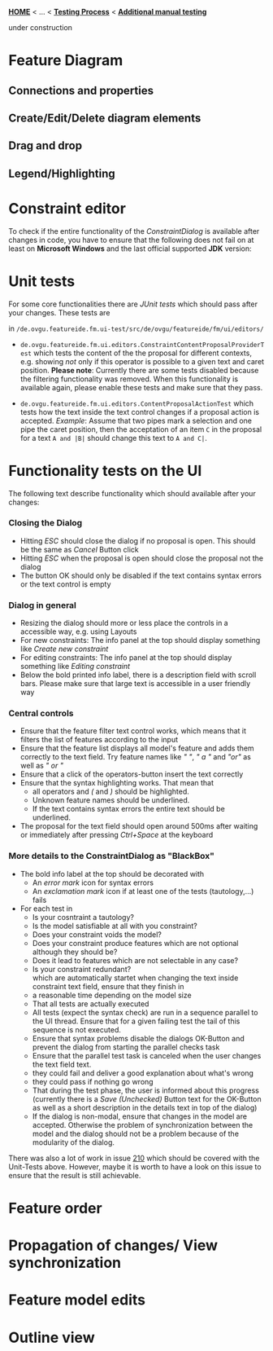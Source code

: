 <!-- Breadcrumb -->
[**HOME**](https://github.com/tthuem/FeatureIDE/wiki) < ... < [**Testing Process**](https://github.com/tthuem/FeatureIDE/wiki/Testing-Process) < [**Additional manual testing**](https://github.com/tthuem/FeatureIDE/wiki/Additional-manual-testing)

<!-- Introduction --> 
under construction

<!-- Outline -->

<!-- Content -->
# Feature Diagram
## Connections and properties
## Create/Edit/Delete diagram elements
## Drag and drop
## Legend/Highlighting
# Constraint editor
To check if the entire functionality of the *ConstraintDialog* is available after changes in code, you have to ensure that the following does not fail on at least on **Microsoft Windows** and the last official supported **JDK** version:

# Unit tests
For some core functionalities there are *JUnit tests* which should pass after your changes. These tests are

in `/de.ovgu.featureide.fm.ui-test/src/de/ovgu/featureide/fm/ui/editors/`

* `de.ovgu.featureide.fm.ui.editors.ConstraintContentProposalProviderTest`  which tests the content of the the proposal for different contexts, e.g. showing *not* only if this operator is possible to a given text and caret position. **Please note**: Currently there are some tests disabled because the filtering functionality was removed. When this functionality is available again, please enable these tests and make sure that they pass.

* `de.ovgu.featureide.fm.ui.editors.ContentProposalActionTest` which tests how the text inside the text control changes if a proposal action is accepted. *Example*: Assume that two pipes mark a selection and one pipe the caret position, then the acceptation of an item `C` in the proposal for a text `A and |B|` should change this text to `A and C|`.

# Functionality tests on the UI

The following text describe functionality which should available after your changes:

### Closing the Dialog
* Hitting *ESC* should close the dialog if no proposal is open. This should be the same as *Cancel* Button click
* Hitting *ESC* when the proposal is open should close the proposal not the dialog
* The button OK should only be disabled if the text contains syntax errors or the text control is empty

### Dialog in general
* Resizing the dialog should more or less place the controls in a accessible way, e.g. using Layouts
* For new constraints: The info panel at the top should display something like *Create new constraint*
* For editing constraints: The info panel at the top should display something like *Editing constraint*
* Below the bold printed info label, there is a description field with scroll bars. Please make sure that large text is accessible in a user friendly way

### Central controls
* Ensure that the feature filter text control works, which means that it filters the list of features according to the input
* Ensure that the feature list displays all model's feature and adds them correctly to the text field. Try feature names like *"   "*, *"  a  "* and *"or"* as well as *" or "*
* Ensure that a click of the operators-button insert the text correctly
* Ensure that the syntax highlighting works. That mean that 
    * all operators and *(* and *)* should be highlighted. 
    * Unknown feature names should be underlined. 
    * If the text contains syntax errors the entire text should be underlined.
* The proposal for the text field should open around 500ms after waiting or immediately after pressing *Ctrl+Space* at the keyboard

### More details to the ConstraintDialog as "BlackBox"
* The bold info label at the top should be decorated with
    * An *error mark* icon for syntax errors
    * An *exclamation mark* icon if at least one of the tests (tautology,...) fails
* For each test in
    * Is your cosntraint a tautology?
    * Is the model satisfiable at all with you constraint?
    * Does your constraint voids the model?
    * Does your constraint produce features which are not optional although they should be?
    * Does it lead to features which are not selectable in any case?
    * Is your constraint redundant?   
  which are automatically startet when changing the text inside constraint text field, ensure that they finish in
    * a reasonable time depending on the model size
    * That all tests are actually executed
    * All tests (expect the syntax check) are run in a sequence parallel to the UI thread. Ensure that for a given failing test the tail of this sequence is not executed.
    * Ensure that syntax problems disable the dialogs OK-Button and prevent the dialog from starting the parallel checks task
    * Ensure that the parallel test task is canceled when the user changes the text field text.
    * they could fail and deliver a good explanation about what's wrong
    * they could pass if nothing go wrong
    * That during the test phase, the user is informed about this progress (currently there is a *Save (Unchecked)* Button text for the OK-Button as well as a short description in the details text in top of the dialog)
    * If the dialog is non-modal, ensure that changes in the model are accepted. Otherwise the problem of synchronization between the model and the dialog should not be a problem because of the modularity of the dialog.

There was also a lot of work in issue [210](https://github.com/tthuem/FeatureIDE/issues/210) which should be covered with the Unit-Tests above. However, maybe it is worth to have a look on this issue to ensure that the result is still achievable.
   
# Feature order
# Propagation of changes/ View synchronization
# Feature model edits
# Outline view